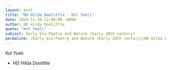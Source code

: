 ```yaml
---
layout: post
title: "HD Hilda Doolittle - Kol Yoeli"
date: 2024-12-30 12:00:00 -0000
author: HD Hilda Doolittle
quote: "Kol Yoeli"
subject: Early Eco-Poetry and Nature (Early 20th century)
permalink: /Early Eco-Poetry and Nature (Early 20th century)/HD Hilda Doolittle/HD Hilda Doolittle - Kol Yoeli
---
```


Kol Yoeli

- HD Hilda Doolittle
